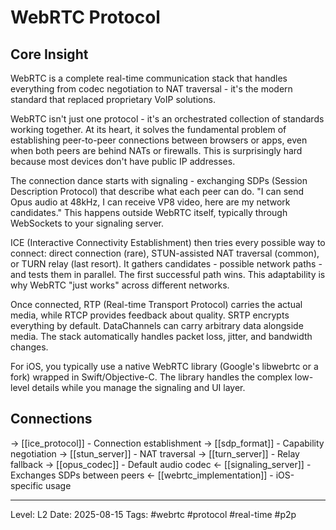 # WebRTC Protocol

## Core Insight
WebRTC is a complete real-time communication stack that handles everything from codec negotiation to NAT traversal - it's the modern standard that replaced proprietary VoIP solutions.

WebRTC isn't just one protocol - it's an orchestrated collection of standards working together. At its heart, it solves the fundamental problem of establishing peer-to-peer connections between browsers or apps, even when both peers are behind NATs or firewalls. This is surprisingly hard because most devices don't have public IP addresses.

The connection dance starts with signaling - exchanging SDPs (Session Description Protocol) that describe what each peer can do. "I can send Opus audio at 48kHz, I can receive VP8 video, here are my network candidates." This happens outside WebRTC itself, typically through WebSockets to your signaling server.

ICE (Interactive Connectivity Establishment) then tries every possible way to connect: direct connection (rare), STUN-assisted NAT traversal (common), or TURN relay (last resort). It gathers candidates - possible network paths - and tests them in parallel. The first successful path wins. This adaptability is why WebRTC "just works" across different networks.

Once connected, RTP (Real-time Transport Protocol) carries the actual media, while RTCP provides feedback about quality. SRTP encrypts everything by default. DataChannels can carry arbitrary data alongside media. The stack automatically handles packet loss, jitter, and bandwidth changes.

For iOS, you typically use a native WebRTC library (Google's libwebrtc or a fork) wrapped in Swift/Objective-C. The library handles the complex low-level details while you manage the signaling and UI layer.

## Connections
→ [[ice_protocol]] - Connection establishment
→ [[sdp_format]] - Capability negotiation
→ [[stun_server]] - NAT traversal
→ [[turn_server]] - Relay fallback
→ [[opus_codec]] - Default audio codec
← [[signaling_server]] - Exchanges SDPs between peers
← [[webrtc_implementation]] - iOS-specific usage

---
Level: L2
Date: 2025-08-15
Tags: #webrtc #protocol #real-time #p2p